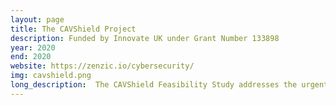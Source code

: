 ```yaml
---
layout: page
title: The CAVShield Project
description: Funded by Innovate UK under Grant Number 133898
year: 2020
end: 2020
website: https://zenzic.io/cybersecurity/
img: cavshield.png
long_description:  The CAVShield Feasibility Study addresses the urgent global need for robust methods and techniques around the identification and counteracting of cyber vulnerabilities in fleets of connected vehicles.
---
```



